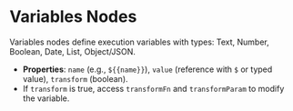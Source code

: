 # Variables Nodes

Variables nodes define execution variables with types: Text, Number, Boolean, Date, List, Object/JSON.

- **Properties**: `name` (e.g., `${{name}}`), `value` (reference with `$` or typed value), `transform` (boolean).
- If `transform` is true, access `transformFn` and `transformParam` to modify the variable.
